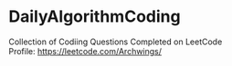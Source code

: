 # DailyAlgorithmCoding

Collection of Codiing Questions Completed on LeetCode 	
Profile: https://leetcode.com/Archwings/
